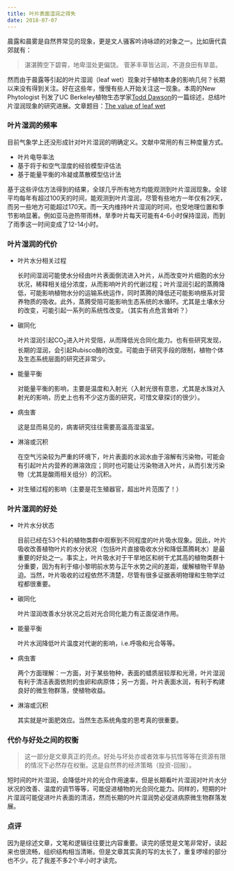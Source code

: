 ```yaml
---
title: 叶片表面湿润之得失
date: 2018-07-07
---
```




 晨露和晨雾是自然界常见的现象，更是文人骚客吟诗咏颂的对象之一。比如唐代袁郊就有：

> 湛湛腾空下碧霄，地卑湿处更偏饶。 菅茅丰草皆沾润，不道良田有旱苗。 

然而由于晨露等引起的叶片湿润（leaf wet）现象对于植物本身的影响几何？长期以来没有得到关注。好在这些年，慢慢有些人开始关注这一现象。本周的New Phytologist 刊发了UC Berkeley植物生态学家[Todd Dawson](https://nature.berkeley.edu/dawsonlab/people/todd-dawson/)的一篇综述，总结叶片湿润现象的研究进展。文章题目：[The value of leaf wet](<https://doi.org/10.1111/nph.15307> )

### 叶片湿润的频率

目前气象学上还没形成针对叶片湿润的明确定义。文献中常用的有三种度量方式。

- 叶片电导率法
- 基于将于和空气湿度的经验模型评估法
- 基于能量平衡的冷凝或蒸散模型估计法

基于这些评估方法得到的结果，全球几乎所有地方均能观测到叶片湿润现象。全球平均每年有超过100天的时间，能观测到叶片湿润，尽管有些地方一年仅有29天，而另一些地方可能超过170天。而一天内维持叶片湿润的时间，也受地理位置和季节影响显著。例如亚马逊热带雨林，旱季叶片每天可能有4-6小时保持湿润，而到了雨季这一时间变成了12-14小时。

### 叶片湿润的代价

- 叶片水分相关过程

  长时间湿润可能使水分经由叶片表面倒流进入叶片，从而改变叶片细胞的水分状况，稀释相关组分浓度，从而影响叶片的代谢过程；叶片湿润引起的蒸腾降低，可能影响植物水分的运输系统运作，同时蒸腾的降低还可能影响根系对营养物质的吸收。此外，蒸腾受阻可能影响生态系统的水循环。尤其是土壤水分的改变，可能引起一系列的系统性改变。（其实有点危言耸听？）

- 碳同化

  叶片湿润引起CO<sub>2</sub>进入叶片受阻，从而降低光合同化能力。也有些研究发现，长期的湿润，会引起Rubisco酶的改变。可能由于研究手段的限制，植物个体及生态系统层面的研究还非常少。

- 能量平衡

  对能量平衡的影响，主要是温度和入射光（入射光很有意思，尤其是水珠对入射光的影响，历史上也有不少这方面的研究，可惜文章探讨的很少）。

- 病虫害

  这是显而易见的，病害研究往往需要高温高湿温室。

- 淋溶或沉积

  在空气污染较为严重的环境下，叶片表面的水润水由于溶解有污染物，可能会有引起叶片内营养的淋溶效应；同时也可能让污染物进入叶片，从而引发污染物（尤其是酸雨相关组分）的沉积。

- 对生殖过程的影响（主要是花生殖器官，超出叶片范围了！）

### 叶片湿润的好处

- 叶片水分状态

  目前已经在53个科的植物类群中观察到不同程度的叶片吸水现象。因此，叶片吸收改善植物叶片的水分状况（包括叶片直接吸收水分和降低蒸腾耗水）是最重要的好处之一。事实上，叶片吸水对于干旱地区和树干尤其高的植物类群十分重要，因为有利于缩小黎明前水势与正午水势之间的差距，缓解植物干旱胁迫。当然，叶片吸收的过程依然不清楚，尽管有很多证据表明物理和生物学过程都很重要。

- 碳同化

  叶片湿润改善水分状况之后对光合同化能力有正面促进作用。

- 能量平衡

  叶片水润降低叶片温度对代谢的影响，i.e.呼吸和光合等等。

- 病虫害

  两个方面理解：一方面，对于某些物种，表面的蜡质层较厚和光滑，叶片湿润有利于清洁表面依附的虫卵和病原体；另一方面，叶片表面水润，有利于构建良好的微生物群落，使植物收益。

- 淋溶或沉积

  其实就是叶面肥效应。当然生态系统角度的思考真的很重要。

### 代价与好处之间的权衡

>  这一部分是文章真正的亮点。好处与坏处亦或者效率与抗性等等在资源有限的情况下必然存在权衡。这是自然界的经济策略（投资-回报）。

短时间的叶片湿润，会降低叶片的光合作用速率，但是长期看叶片湿润对叶片水分状况的改善、温度的调节等等，可能促进植物的光合同化能力。同样的，短期的叶片湿润可能促进叶片表面的清洁，然而长期的叶片湿润势必促进病原微生物群落发展。



### 点评

因为是综述文章，文笔和逻辑往往要比内容重要。读完的感觉是文笔非常好，读起来也很流畅，组织结构相当清晰。但是文章其实真的写的太长了，重复啰嗦的部分也不少。花了我差不多2个半小时才读完。






</br></br></br>



